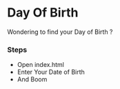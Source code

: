 # Day Of Birth
Wondering to find your Day of Birth ?
### Steps
 - Open index.html
 - Enter Your Date of Birth
 - And Boom
